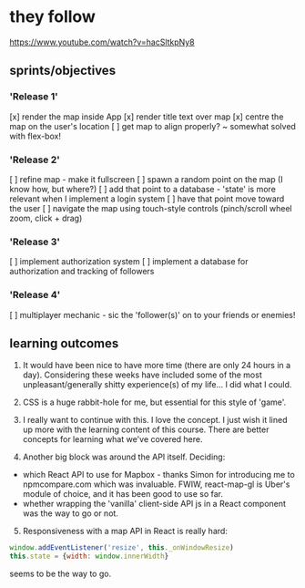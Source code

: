 # they follow
https://www.youtube.com/watch?v=hacSltkpNy8

## sprints/objectives

### 'Release 1'

 [x] render the map inside App
 [x] render title text over map
 [x] centre the map on the user's location
 [ ] get map to align properly? ~ somewhat solved with flex-box!

### 'Release 2'

 [ ] refine map - make it fullscreen
 [ ] spawn a random point on the map (I know how, but where?)
 [ ] add that point to a database - 'state' is more relevant when I implement a login system
 [ ] have that point move toward the user
 [ ] navigate the map using touch-style controls (pinch/scroll wheel zoom, click + drag)

### 'Release 3'

 [ ] implement authorization system
 [ ] implement a database for authorization and tracking of followers

### 'Release 4'

 [ ] multiplayer mechanic - sic the 'follower(s)' on to your friends or enemies!

## learning outcomes

1. It would have been nice to have more time (there are only 24 hours in a day). Considering these weeks have included some of the most unpleasant/generally shitty experience(s) of my life... I did what I could.

2. CSS is a huge rabbit-hole for me, but essential for this style of 'game'.

3. I really want to continue with this. I love the concept. I just wish it lined up more with the learning content of this course. There are better concepts for learning what we've covered here.

4. Another big block was around the API itself. Deciding:
  * which React API to use for Mapbox - thanks Simon for introducing me to npmcompare.com which was invaluable. FWIW, react-map-gl is Uber's module of choice, and it has been good to use so far.
  * whether wrapping the 'vanilla' client-side API js in a React component was the way to go or not.
  
5. Responsiveness with a map API in React is really hard:
```js
window.addEventListener('resize', this._onWindowResize)
this.state = {width: window.innerWidth}
```
  seems to be the way to go.
